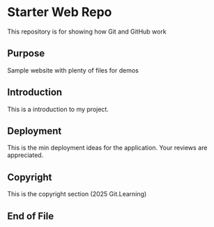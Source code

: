 # Starter Web Repo

This repository is for showing how Git and GitHub work

## Purpose

Sample website with plenty of files for demos

## Introduction

This is a introduction to my project.

## Deployment

This is the min deployment ideas for the application. Your reviews are appreciated.

## Copyright

This is the copyright section (2025 Git.Learning)

## End of File
